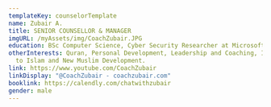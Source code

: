 ```yaml
---
templateKey: counselorTemplate
name: Zubair A.
title: SENIOR COUNSELLOR & MANAGER
imgURL: /myAssets/img/CoachZubair.JPG
education: BSc Computer Science, Cyber Security Researcher at Microsoft.
otherInterests: Quran, Personal Development, Leadership and Coaching, Inviting
  to Islam and New Muslim Development.
link: https://www.youtube.com/CoachZubair
linkDisplay: "@CoachZubair - coachzubair.com"
booklink: https://calendly.com/chatwithzubair
gender: male
---
```

